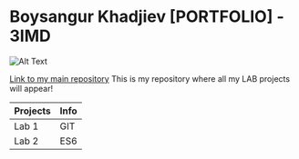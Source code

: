 # Boysangur Khadjiev [PORTFOLIO] - 3IMD
![Alt Text](https://c.tenor.com/KoPW2aXBpOUAAAAC/darth-vader-i-lied.gif)

[Link to my main repository](https://github.com/boysangurkha/DEV5-myportfolio)
This is my repository where all my LAB projects will appear!


| Projects | Info |
| ------ | ------ |
| Lab 1 | GIT |
| Lab 2 | ES6 |
